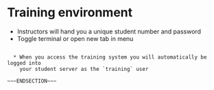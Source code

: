 <!SLIDE>

# Training environment

* Instructors will hand you a unique student number and password
* Toggle terminal or open new tab in menu

~~~SECTION:handouts~~~

  * When you access the training system you will automatically be logged into
    your student server as the `training` user

~~~ENDSECTION~~~
